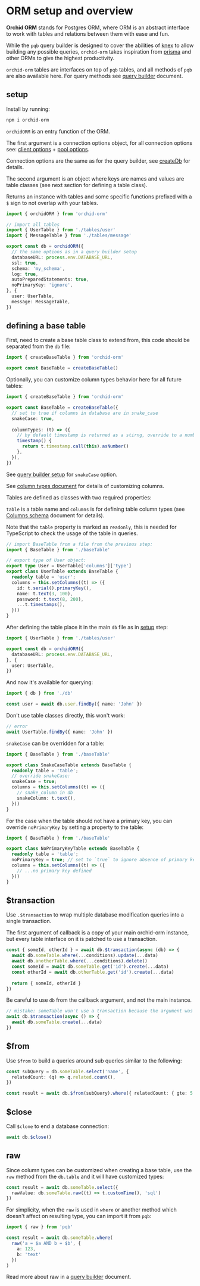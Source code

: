 # ORM setup and overview

**Orchid ORM** stands for Postgres ORM, where ORM is an abstract interface to work with tables and relations between them with ease and fun.

While the `pqb` query builder is designed to cover the abilities of [knex](https://knexjs.org) to allow building any possible queries,
`orchid-orm` takes inspiration from [prisma](https://prisma.io/) and other ORMs to give the highest productivity.

`orchid-orm` tables are interfaces on top of `pqb` tables, and all methods of `pqb` are also available here.
For query methods see [query builder](/guide/query-builder) document.

## setup

Install by running:

```sh
npm i orchid-orm
```

`orchidORM` is an entry function of the ORM.

The first argument is a connection options object, for all connection options see: [client options](https://node-postgres.com/api/client) + [pool options](https://node-postgres.com/api/pool).

Connection options are the same as for the query builder, see [createDb](/guide/query-builder.html#createDb) for details.

The second argument is an object where keys are names and values are table classes (see next section for defining a table class).

Returns an instance with tables and some specific functions prefixed with a `$` sign to not overlap with your tables.

```ts
import { orchidORM } from 'orchid-orm'

// import all tables
import { UserTable } from './tables/user'
import { MessageTable } from './tables/message'

export const db = orchidORM({
  // the same options as in a query builder setup
  databaseURL: process.env.DATABASE_URL,
  ssl: true,
  schema: 'my_schema',
  log: true,
  autoPreparedStatements: true,
  noPrimaryKey: 'ignore',
}, {
  user: UserTable,
  message: MessageTable,
})
```

## defining a base table

First, need to create a base table class to extend from, this code should be separated from the `db` file:

```ts
import { createBaseTable } from 'orchid-orm'

export const BaseTable = createBaseTable()
```

Optionally, you can customize column types behavior here for all future tables:

```ts
import { createBaseTable } from 'orchid-orm'

export const BaseTable = createBaseTable({
  // set to true if columns in database are in snake_case
  snakeCase: true,
  
  columnTypes: (t) => ({
    // by default timestamp is returned as a stirng, override to a number
    timestamp() {
      return t.timestamp.call(this).asNumber()
    },
  }),
})
```

See [query builder setup](/guide/query-builder-setup.html#snakecase) for `snakeCase` option.

See [column types document](/guide/columns-overview.html#override-column-types) for details of customizing columns.

Tables are defined as classes with two required properties:

`table` is a table name and `columns` is for defining table column types (see [Columns schema](/guide/columns-overview) document for details).

Note that the `table` property is marked as `readonly`, this is needed for TypeScript to check the usage of the table in queries.

```ts
// import BaseTable from a file from the previous step:
import { BaseTable } from './baseTable'

// export type of User object:
export type User = UserTable['columns']['type']
export class UserTable extends BaseTable {
  readonly table = 'user';
  columns = this.setColumns((t) => ({
    id: t.serial().primaryKey(),
    name: t.text(3, 100),
    password: t.text(8, 200),
    ...t.timestamps(),
  }))
}
```

After defining the table place it in the main `db` file as in [setup](#setup) step:

```ts
import { UserTable } from './tables/user'

export const db = orchidORM({
  databaseURL: process.env.DATABASE_URL,
}, {
  user: UserTable,
})
```

And now it's available for querying:

```ts
import { db } from './db'

const user = await db.user.findBy({ name: 'John' })
```

Don't use table classes directly, this won't work:
```ts
// error
await UserTable.findBy({ name: 'John' })
```

`snakeCase` can be overridden for a table:

```ts
import { BaseTable } from './baseTable'

export class SnakeCaseTable extends BaseTable {
  readonly table = 'table';
  // override snakeCase:
  snakeCase = true;
  columns = this.setColumns((t) => ({
    // snake_column in db
    snakeColumn: t.text(),
  }))
}
```

For the case when the table should not have a primary key, you can override `noPrimaryKey` by setting a property to the table:

```ts
import { BaseTable } from './baseTable'

export class NoPrimaryKeyTable extends BaseTable {
  readonly table = 'table';
  noPrimaryKey = true; // set to `true` to ignore absence of primary key
  columns = this.setColumns((t) => ({
    // ...no primary key defined
  }))
}
```

## $transaction

Use `.$transaction` to wrap multiple database modification queries into a single transaction.

The first argument of callback is a copy of your main orchid-orm instance, but every table interface on it is patched to use a transaction.

```ts
const { someId, otherId } = await db.$transaction(async (db) => {
  await db.someTable.where(...conditions).update(...data)
  await db.anotherTable.where(...conditions).delete()
  const someId = await db.someTable.get('id').create(...data)
  const otherId = await db.otherTable.get('id').create(...data)
  
  return { someId, otherId }
})
```

Be careful to use `db` from the callback argument, and not the main instance.

```ts
// mistake: someTable won't use a transaction because the argument was forgotten.
await db.$transaction(async () => {
  await db.someTable.create(...data)
})
```

## $from

Use `$from` to build a queries around sub queries similar to the following:

```ts
const subQuery = db.someTable.select('name', {
  relatedCount: (q) => q.related.count(),
})

const result = await db.$from(subQuery).where({ relatedCount: { gte: 5 } }).limit(10)
```

## $close

Call `$clone` to end a database connection:

```ts
await db.$close()
```

## raw

Since column types can be customized when creating a base table, use the `raw` method from the `db.table` and it will have customized types:

```ts
const result = await db.someTable.select({
  rawValue: db.someTable.raw((t) => t.customTime(), 'sql')
})
```

For simplicity, when the `raw` is used in `where` or another method which doesn't affect on resulting type, you can import it from `pqb`:

```ts
import { raw } from 'pqb'

const result = await db.someTable.where(
  raw('a = $a AND b = $b', {
    a: 123,
    b: 'text'
  })
)
```

Read more about raw in a [query builder](/guide/query-builder#raw) document.
